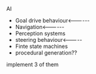 AI

- Goal drive behaviour<------
- Navigation<------
- Perception systems
- steering behaviour<-----
- Finte state machines
- procedural generation??

implement 3 of them
